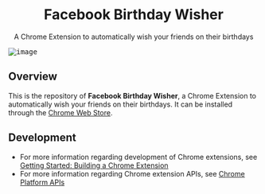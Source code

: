 <h1 align="center">Facebook Birthday Wisher</h1>
<p align="center">A Chrome Extension to automatically wish your friends on their birthdays</p>

<kbd><img src="https://github.com/kensplanet/facebook-birthday-wisher/raw/32f33ebf74f699e2e0b0b76a496185661cbd1efd/screenshots/v2.3.2.png" alt="image">
</kbd>

## Overview
This is the repository of <b>Facebook Birthday Wisher</b>, a Chrome Extension to automatically wish your friends on their birthdays. It can be installed through the [Chrome Web Store](https://chrome.google.com/webstore/detail/facebook-birthday-wisher/mdedbpknafcopbiakbenelmjfmnncpnh).

## Development
* For more information regarding development of Chrome extensions, see [Getting Started: Building a Chrome Extension](https://developer.chrome.com/extensions/getstarted)
* For more information regarding Chrome extension APIs, see [Chrome Platform APIs](https://developer.chrome.com/extensions/api_index)
